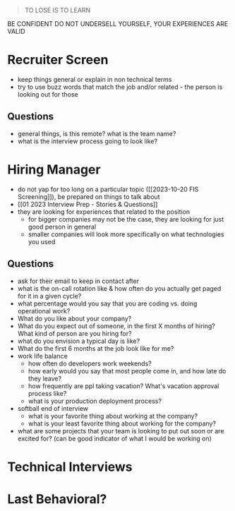 > TO LOSE IS TO LEARN

BE CONFIDENT DO NOT UNDERSELL YOURSELF, YOUR EXPERIENCES ARE VALID

# Recruiter Screen
- keep things general or explain in non technical terms
- try to use buzz words that match the job and/or related - the person is looking out for those

## Questions
- general things, is this remote? what is the team name? 
- what is the interview process going to look like?

# Hiring Manager
- do not yap for too long on a particular topic ([[2023-10-20 FIS Screening]]), be prepared on things to talk about
- [[01 2023 Interview Prep - Stories & Questions]]
- they are looking for experiences that related to the position
	- for bigger companies may not be the case, they are looking for just good person in general
	- smaller companies will look more specifically on what technologies you used

## Questions
- ask for their email to keep in contact after
- what is the on-call rotation like & how often do you actually get paged for it in a given cycle?
- what percentage would you say that you are coding vs. doing operational work?
- What do you like about your company?
- What do you expect out of someone, in the first X months of hiring? What kind of person are you hiring for?
- what do you envision a typical day is like?
- What do the first 6 months at the job look like for me?
- work life balance
	- how often do developers work weekends?
	- how early would you say that most people come in, and how late do they leave?
	- how frequently are ppl taking vacation? What's vacation approval process like?
	- what is your production deployment process?
- softball end of interview
	- what is your favorite thing about working at the company?
	- what is your least favorite thing about working for the company?
- what are some projects that your team is looking to put out soon or are excited for? (can be good indicator of what I would be working on)

# Technical Interviews

# Last Behavioral?